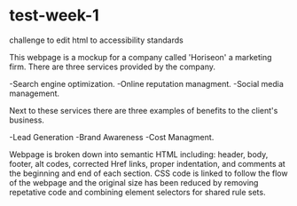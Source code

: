 # test-week-1
challenge to edit html to accessibility standards

This webpage is a mockup for a company called 'Horiseon' a marketing firm. 
There are three services provided by the company.

-Search engine optimization.
-Online reputation managment.
-Social media management.

Next to these services there are three examples of benefits to the client's business.

-Lead Generation
-Brand Awareness
-Cost Managment.

Webpage is broken down into semantic HTML including: header, body, footer, alt codes, corrected Href links, proper indentation, and comments at the beginning and end of each section. CSS code is linked to follow the flow of the webpage and the original size has been reduced by removing repetative code and combining element selectors for shared rule sets.  